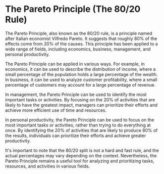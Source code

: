 # The Pareto Principle (The 80/20 Rule)

The Pareto Principle, also known as the 80/20 rule, is a principle named after Italian economist Vilfredo Pareto. It suggests that roughly 80% of the effects come from 20% of the causes. This principle has been applied to a wide range of fields, including economics, business, management, and personal productivity.

The Pareto Principle can be applied in various ways. For example, in economics, it can be used to describe the distribution of income, where a small percentage of the population holds a large percentage of the wealth. In business, it can be used to analyze customer profitability, where a small percentage of customers may account for a large percentage of revenue.

In management, the Pareto Principle can be used to identify the most important tasks or activities. By focusing on the 20% of activities that are likely to have the greatest impact, managers can prioritize their efforts and achieve more efficient use of time and resources.

In personal productivity, the Pareto Principle can be used to focus on the most important tasks or activities, rather than trying to do everything at once. By identifying the 20% of activities that are likely to produce 80% of the results, individuals can prioritize their efforts and achieve greater productivity.

It's important to note that the 80/20 split is not a hard and fast rule, and the actual percentages may vary depending on the context. Nevertheless, the Pareto Principle remains a useful tool for analyzing and prioritizing tasks, resources, and activities in various fields.